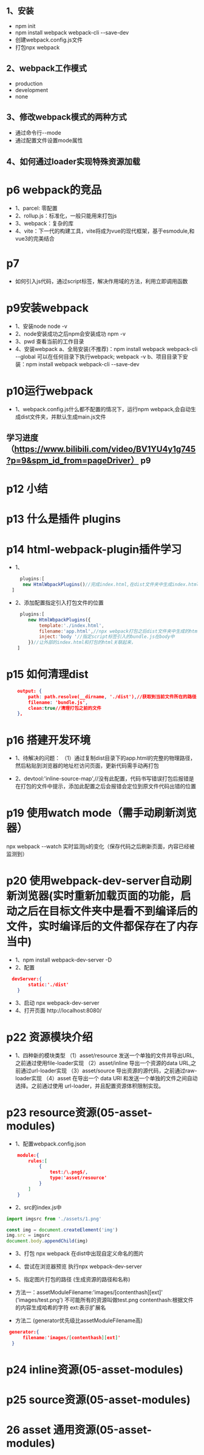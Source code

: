 <!-- 教程地址 https://www.bilibili.com/video/BV1YU4y1g745?p=3&spm_id_from=pageDriver-->
## 1、安装
- npm init 
- npm install webpack webpack-cli --save-dev
- 创建webpack.config.js文件
- 打包npx webpack

## 2、webpack工作模式
- production
- development
- none 

## 3、修改webpack模式的两种方式
- 通过命令行--mode
- 通过配置文件设置mode属性

## 4、如何通过loader实现特殊资源加载

# p6 webpack的竞品
-  1、parcel: 零配置
-  2、rollup.js：标准化，一般只能用来打包js
-  3、webpack：复杂的库
-  4、vite：下一代的构建工具，vite将成为vue的现代框架，基于esmodule,和vue3的完美结合

# p7
- 如何引入js代码，通过script标签，解决作用域的方法，利用立即调用函数

# p9安装webpack
- 1、安装node  node -v
- 2、node安装成功之后npm会安装成功  npm -v
- 3、pwd 查看当前的工作目录
- 4、安装webpack 
 a、全局安装(不推荐)：npm install webpack webpack-cli --global  可以在任何目录下执行webpack; webpack -v
 b、项目目录下安装：npm install webpack webpack-cli --save-dev


# p10运行webpack 
- 1、webpack.config.js什么都不配置的情况下，运行npm webpack,会自动生成dist文件夹，并默认生成main.js文件
 ## 学习进度（https://www.bilibili.com/video/BV1YU4y1g745?p=9&spm_id_from=pageDriver） p9  

 # p12 小结

 # p13 什么是插件 plugins
 # p14 html-webpack-plugin插件学习
 - 1、
  ```js
       plugins:[
        new HtmlWbpackPlugins()//完成index.html,在dist文件夹中生成index.html
    ]
  ```

- 2、添加配置指定引入打包文件的位置
```js
     plugins:[
        new HtmlWbpackPlugins({
            template:'./index.html',
            filename:'app.html',//npx webpack打包之后dist文件夹中生成的html文件叫做index.html
            inject:'body '//指定script标签引入的bundle.js在body中
        })//让外部的index.html和打包的html关联起来，
    ]
```

# p15 如何清理dist
```json
    output: {
        path: path.resolve(__dirname, './dist'),//获取到当前文件所在的路径
        filename: 'bundle.js',
        clean:true//清理打包之前的文件
    },
```

# p16 搭建开发环境
- 1、待解决的问题：
  （1）通过复制dist目录下的app.html的完整的物理路径，然后粘贴到浏览器的地址栏访问页面，更新代码需手动再打包

- 2、devtool:'inline-source-map',//没有此配置，代码书写错误打包后报错是在打包的文件中提示，添加此配置之后会报错会定位到原文件代码出错的位置

# p19 使用watch mode（需手动刷新浏览器）
npx webpack --watch 实时监测js的变化（保存代码之后刷新页面，内容已经被监测到）

# p20 使用webpack-dev-server自动刷新浏览器(实时重新加载页面的功能，启动之后在目标文件夹中是看不到编译后的文件，实时编译后的文件都保存在了内存当中)
- 1、npm install webpack-dev-server -D
- 2、配置 
```json
  devServer:{
        static:'./dist'
    }
```
- 3、启动 npx webpack-dev-server 
- 4、打开页面 http://localhost:8080/ 

# p22 资源模块介绍
- 1、四种新的模块类型
  （1）asset/resource 发送一个单独的文件并导出URL,之前通过使用file-loader实现
  （2）asset/inline 导出一个资源的data URL,之前通过url-loader实现
  （3）asset/source 导出资源的源代码，之前通过raw-loader实现
  （4）asset 在导出一个 data URI 和发送一个单独的文件之间自动选择。之前通过使用 url-loader，并且配置资源体积限制实现。

# p23 resource资源(05-asset-modules)
- 1、配置webpack.config.json
```json
    module:{
        rules:[
            {
                test:/\.png$/,
                type:'asset/resource'
            }
        ]
    }
```
- 2、src的index.js中
```js
import imgsrc from './assets/1.png'

const img = document.createElement('img')
img.src = imgsrc
document.body.appendChild(img)
```

- 3、打包 npx webpack  在dist中出现自定义命名的图片
- 4、尝试在浏览器预览 执行npx webpack-dev-server

- 5、指定图片打包的路径 (生成资源的路径和名称)
-  方法一：assetModuleFilename:'images/[contenthash][ext]' ('images/test.png')
不可能所有的资源叫做test.png
contenthash:根据文件的内容生成哈希的字符
ext:表示扩展名
-  方法二 (generator优先级比assetModuleFilename高)
```json
 generator:{
      filename:'images/[contenthash][ext]'
  }
```

# p24 inline资源(05-asset-modules)
# p25 source资源(05-asset-modules)

# 26 asset 通用资源(05-asset-modules)
